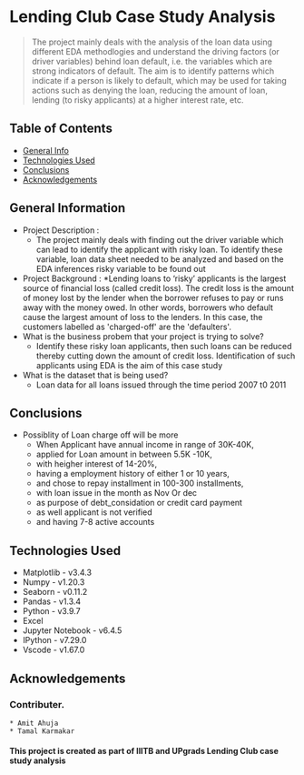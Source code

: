 # Lending Club Case Study Analysis
> The project mainly deals with the analysis of the loan data using different EDA methodlogies and understand the driving factors (or driver variables) behind loan default, i.e. the variables which are strong indicators of default.
The aim is to identify patterns which indicate if a person is likely to default, which may be used for taking actions such as denying the loan, reducing the amount of loan, lending (to risky applicants) at a higher interest rate, etc.


## Table of Contents
* [General Info](#general-information)
* [Technologies Used](#technologies-used)
* [Conclusions](#conclusions)
* [Acknowledgements](#acknowledgements)

<!-- You can include any other section that is pertinent to your problem -->

## General Information
-  Project Description : 
    * The project mainly deals with finding out the driver variable which can lead to identify the applicant with risky loan. To identify these variable, loan data sheet needed to be analyzed and based on the EDA inferences risky variable to be found out
- Project Background : 
    *Lending loans to ‘risky’ applicants is the largest source of financial loss (called credit loss). The credit loss is the amount of money lost by the lender when the borrower refuses to pay or runs away with the money owed. In other words, borrowers who default cause the largest amount of loss to the lenders. In this case, the customers labelled as 'charged-off' are the 'defaulters'. 
- What is the business probem that your project is trying to solve?
    * Identify these risky loan applicants, then such loans can be reduced thereby cutting down the amount of credit loss. Identification of such applicants using EDA is the aim of this case study
- What is the dataset that is being used?
    * Loan data for all loans issued through the time period 2007 t0 2011

<!-- You don't have to answer all the questions - just the ones relevant to your project. -->

## Conclusions
- Possiblity of Loan charge off will be more 
    *  When Applicant have annual income in range of 30K-40K, 
    * applied for Loan amount in between 5.5K -10K, 
    * with heigher interest of 14-20%, 
    * having a employment history of either 1 or 10 years, 
    * and chose to repay installment in 100-300 installments, 
    * with loan issue in the month as Nov Or dec
    * as purpose of debt_considation or credit card payment
    * as well applicant is not verified
    * and having  7-8 active accounts

<!-- You don't have to answer all the questions - just the ones relevant to your project. -->


## Technologies Used
- Matplotlib - v3.4.3
- Numpy   - v1.20.3
- Seaborn - v0.11.2
- Pandas  - v1.3.4
- Python  - v3.9.7
- Excel
- Jupyter Notebook - v6.4.5
- IPython - v7.29.0
- Vscode - v1.67.0
<!-- As the libraries versions keep on changing, it is recommended to mention the version of library used in this project -->

## Acknowledgements
### Contributer.
    * Amit Ahuja
    * Tamal Karmakar

#### This project is created as part of IIITB and UPgrads Lending Club case study analysis


<!-- Optional -->
<!-- ## License -->
<!-- This project is open source and available under the [... License](). -->

<!-- You don't have to include all sections - just the one's relevant to your project -->